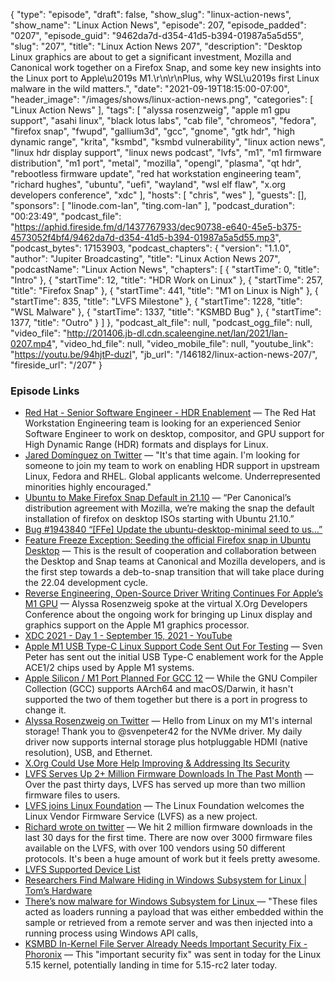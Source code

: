 {
  "type": "episode",
  "draft": false,
  "show_slug": "linux-action-news",
  "show_name": "Linux Action News",
  "episode": 207,
  "episode_padded": "0207",
  "episode_guid": "9462da7d-d354-41d5-b394-01987a5a5d55",
  "slug": "207",
  "title": "Linux Action News 207",
  "description": "Desktop Linux graphics are about to get a significant investment, Mozilla and Canonical work together on a Firefox Snap, and some key new insights into the Linux port to Apple\u2019s M1.\r\n\r\nPlus, why WSL\u2019s first Linux malware in the wild matters.",
  "date": "2021-09-19T18:15:00-07:00",
  "header_image": "/images/shows/linux-action-news.png",
  "categories": [
    "Linux Action News"
  ],
  "tags": [
    "alyssa rosenzweig",
    "apple m1 gpu support",
    "asahi linux",
    "black lotus labs",
    "cab file",
    "chromeos",
    "fedora",
    "firefox snap",
    "fwupd",
    "gallium3d",
    "gcc",
    "gnome",
    "gtk hdr",
    "high dynamic range",
    "krita",
    "ksmbd",
    "ksmbd vulnerability",
    "linux action news",
    "linux hdr display support",
    "linux news podcast",
    "lvfs",
    "m1",
    "m1 firmware distribution",
    "m1 port",
    "metal",
    "mozilla",
    "opengl",
    "plasma",
    "qt hdr",
    "rebootless firmware update",
    "red hat workstation engineering team",
    "richard hughes",
    "ubuntu",
    "uefi",
    "wayland",
    "wsl elf flaw",
    "x.org developers conference",
    "xdc"
  ],
  "hosts": [
    "chris",
    "wes"
  ],
  "guests": [],
  "sponsors": [
    "linode.com-lan",
    "ting.com-lan"
  ],
  "podcast_duration": "00:23:49",
  "podcast_file": "https://aphid.fireside.fm/d/1437767933/dec90738-e640-45e5-b375-4573052f4bf4/9462da7d-d354-41d5-b394-01987a5a5d55.mp3",
  "podcast_bytes": 17153903,
  "podcast_chapters": {
    "version": "1.1.0",
    "author": "Jupiter Broadcasting",
    "title": "Linux Action News 207",
    "podcastName": "Linux Action News",
    "chapters": [
      {
        "startTime": 0,
        "title": "Intro"
      },
      {
        "startTime": 12,
        "title": "HDR Work on Linux"
      },
      {
        "startTime": 257,
        "title": "Firefox Snap"
      },
      {
        "startTime": 441,
        "title": "M1 on Linux is Nigh"
      },
      {
        "startTime": 835,
        "title": "LVFS Milestone"
      },
      {
        "startTime": 1228,
        "title": "WSL Malware"
      },
      {
        "startTime": 1337,
        "title": "KSMBD Bug"
      },
      {
        "startTime": 1377,
        "title": "Outro"
      }
    ]
  },
  "podcast_alt_file": null,
  "podcast_ogg_file": null,
  "video_file": "http://201406.jb-dl.cdn.scaleengine.net/lan/2021/lan-0207.mp4",
  "video_hd_file": null,
  "video_mobile_file": null,
  "youtube_link": "https://youtu.be/94hjtP-duzI",
  "jb_url": "/146182/linux-action-news-207/",
  "fireside_url": "/207"
}


### Episode Links

  * [Red Hat - Senior Software Engineer - HDR Enablement](https://global-redhat.icims.com/jobs/89344/senior-software-engineer---hdr-enablement/job "Red Hat - Senior Software Engineer - HDR Enablement") — The Red Hat Workstation Engineering team is looking for an experienced Senior Software Engineer to work on desktop, compositor, and GPU support for High Dynamic Range (HDR) formats and displays for Linux.
  * [Jared Domínguez on Twitter](https://twitter.com/djdmngz/status/1438907064819060737 "Jared Domínguez on Twitter") — "It's that time again. I'm looking for someone to join my team to work on enabling HDR support in upstream Linux, Fedora and RHEL. Global applicants welcome. Underrepresented minorities highly encouraged."
  * [Ubuntu to Make Firefox Snap Default in 21.10](https://www.omgubuntu.co.uk/2021/09/ubuntu-makes-firefox-snap-default "Ubuntu to Make Firefox Snap Default in 21.10") — “Per Canonical’s distribution agreement with Mozilla, we’re making the snap the default installation of firefox on desktop ISOs starting with Ubuntu 21.10.”
  * [Bug #1943840 “[FFe] Update the ubuntu-desktop-minimal seed to us…” ](https://bugs.launchpad.net/ubuntu/+source/ubuntu-release-upgrader/+bug/1943840 "Bug #1943840 “\[FFe\] Update the ubuntu-desktop-minimal seed to us…” ")
  * [Feature Freeze Exception: Seeding the official Firefox snap in Ubuntu Desktop](https://discourse.ubuntu.com/t/feature-freeze-exception-seeding-the-official-firefox-snap-in-ubuntu-desktop/24210 "Feature Freeze Exception: Seeding the official Firefox snap in Ubuntu Desktop") — This is the result of cooperation and collaboration between the Desktop and Snap teams at Canonical and Mozilla developers, and is the first step towards a deb-to-snap transition that will take place during the 22.04 development cycle.
  * [Reverse Engineering, Open-Source Driver Writing Continues For Apple’s M1 GPU](https://www.phoronix.com/scan.php?page=news_item&px=Apple-AGX-XDC2021 "Reverse Engineering, Open-Source Driver Writing Continues For Apple’s M1 GPU") — Alyssa Rosenzweig spoke at the virtual X.Org Developers Conference about the ongoing work for bringing up Linux display and graphics support on the Apple M1 graphics processor. 
  * [XDC 2021 - Day 1 - September 15, 2021 - YouTube](https://youtu.be/uTZISTjqy9Q?t=7893 "XDC 2021 - Day 1 - September 15, 2021 - YouTube")
  * [Apple M1 USB Type-C Linux Support Code Sent Out For Testing](https://www.phoronix.com/scan.php?page=news_item&px=Apple-M1-USB-Type-C-Linux "Apple M1 USB Type-C Linux Support Code Sent Out For Testing") — Sven Peter has sent out the initial USB Type-C enablement work for the Apple ACE1/2 chips used by Apple M1 systems.
  * [Apple Silicon / M1 Port Planned For GCC 12](https://www.phoronix.com/scan.php?page=news_item&px=GCC-12-Apple-M1-Port-Plan "Apple Silicon / M1 Port Planned For GCC 12") — While the GNU Compiler Collection (GCC) supports AArch64 and macOS/Darwin, it hasn't supported the two of them together but there is a port in progress to change it.
  * [Alyssa Rosenzweig on Twitter](https://twitter.com/alyssarzg/status/1439329385652310016 "Alyssa Rosenzweig on Twitter") — Hello from Linux on my M1's internal storage! Thank you to @svenpeter42 for the NVMe driver. My daily driver now supports internal storage plus hotpluggable HDMI (native resolution), USB, and Ethernet. 
  * [X.Org Could Use More Help Improving & Addressing Its Security ](https://www.phoronix.com/scan.php?page=news_item&px=X.Org-Security-Help-2021 "X.Org Could Use More Help Improving & Addressing Its Security ")
  * [LVFS Serves Up 2+ Million Firmware Downloads In The Past Month](https://www.phoronix.com/scan.php?page=news_item&px=LVFS-2-Million-Downloads "LVFS Serves Up 2+ Million Firmware Downloads In The Past Month") — Over the past thirty days, LVFS has served up more than two million firmware files to users.
  * [LVFS joins Linux Foundation](https://www.linuxfoundation.org/blog/2019/03/lvfs-project-announcement/ "LVFS joins Linux Foundation") — The Linux Foundation welcomes the Linux Vendor Firmware Service (LVFS) as a new project. 
  * [Richard wrote on twitter](https://twitter.com/hughsient/status/1438756617105854465 "Richard wrote on twitter") — We hit 2 million firmware downloads in the last 30 days for the first time. There are now over 3000 firmware files available on the LVFS, with over 100 vendors using 50 different protocols. It's been a huge amount of work but it feels pretty awesome.
  * [LVFS Supported Device List](https://fwupd.org/lvfs/devices/ "LVFS Supported Device List")
  * [Researchers Find Malware Hiding in Windows Subsystem for Linux | Tom’s Hardware](https://www.tomshardware.com/news/researchers-find-windows-subsystem-linux-malware "Researchers Find Malware Hiding in Windows Subsystem for Linux | Tom’s Hardware")
  * [There’s now malware for Windows Subsystem for Linux ](https://www.theregister.com/2021/09/17/windows_subsystem_for_linux_malware/ "There’s now malware for Windows Subsystem for Linux ") — "These files acted as loaders running a payload that was either embedded within the sample or retrieved from a remote server and was then injected into a running process using Windows API calls,
  * [KSMBD In-Kernel File Server Already Needs Important Security Fix - Phoronix](https://www.phoronix.com/scan.php?page=news_item&px=SMB3-File-Server-Security-Fix "KSMBD In-Kernel File Server Already Needs Important Security Fix - Phoronix") — This "important security fix" was sent in today for the Linux 5.15 kernel, potentially landing in time for 5.15-rc2 later today. 


